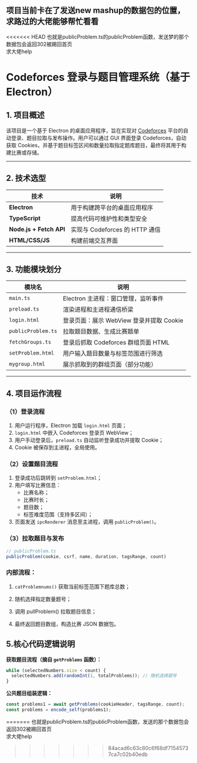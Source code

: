 ## 项目当前卡在了发送new mashup的数据包的位置，求路过的大佬能够帮忙看看  

<<<<<<< HEAD
也就是publicProblem.ts的publicProblem函数，发送梦的那个数据包会返回302被踢回首页  
求大佬help

# Codeforces 登录与题目管理系统（基于 Electron）

## 1. 项目概述

该项目是一个基于 Electron 的桌面应用程序，旨在实现对 [Codeforces](https://codeforces.com) 平台的自动登录、题目拉取与发布操作。用户可以通过 GUI 界面登录 Codeforces，自动获取 Cookies，并基于题目标签区间和数量拉取指定题库题目，最终将其用于构建比赛或存储。

---

## 2. 技术选型

| 技术                    | 说明                           |
| ----------------------- | ------------------------------ |
| **Electron**            | 用于构建跨平台的桌面应用程序   |
| **TypeScript**          | 提高代码可维护性和类型安全     |
| **Node.js + Fetch API** | 实现与 Codeforces 的 HTTP 通信 |
| **HTML/CSS/JS**         | 构建前端交互界面               |

---

## 3. 功能模块划分

| 模块名             | 说明                                     |
| ------------------ | ---------------------------------------- |
| `main.ts`          | Electron 主进程：窗口管理，监听事件      |
| `preload.ts`       | 渲染进程和主进程通信桥梁                 |
| `login.html`       | 登录页面：展示 WebView 登录并提取 Cookie |
| `publicProblem.ts` | 拉取题目数据、生成比赛题单               |
| `fetchGroups.ts`   | 登录后抓取 Codeforces 群组页面 HTML      |
| `setProblem.html`  | 用户输入题目数量与标签范围进行筛选       |
| `mygroup.html`     | 展示抓取到的群组页面（部分功能）         |

---

## 4. 项目运作流程

### （1）登录流程

1. 用户运行程序，Electron 加载 `login.html` 页面；
2. `login.html` 中嵌入 Codeforces 登录页 WebView；
3. 用户手动登录后，`preload.ts` 自动监听登录成功并提取 Cookie；
4. Cookie 被保存到主进程，全局使用。

### （2）设置题目流程

1. 登录成功后跳转到 `setProblem.html`；
2. 用户填写比赛信息：
   - 比赛名称；
   - 比赛时长；
   - 题目数；
   - 标签难度范围（支持多区间）；
3. 页面发送 `ipcRenderer` 消息至主进程，调用 `publicProblem()`。

### （3）拉取题目与发布

```ts
// publicProblem.ts
publicProblem(cookie, csrf, name, duration, tagsRange, count)
```

### 内部流程：

1. `catProblemnums()` 获取当前标签范围下题库总数；

2. 随机选择指定数量题号；

3. 调用 pullProblem() 拉取题目信息；

4. 最终返回题目数组，构造比赛 JSON 数据包。

## 5.核心代码逻辑说明  

**获取题目流程（摘自 `getProblems` 函数）：**

```ts
while (selectedNumbers.size < count) {
  selectedNumbers.add(randomInt(1, totalProblems)); // 随机选择题号
}
```

**公共题目组装逻辑：**

```ts
const problems1 = await getProblems(cookieHeader, tagsRange, count);
const problems = encode_self(problems1);

```
=======
也就是publicProblem.ts的publicProblem函数，发送的那个数据包会返回302被踢回首页  
求大佬help
>>>>>>> 84acad6c63c80c6f68df71545737ca7c02b40edb

